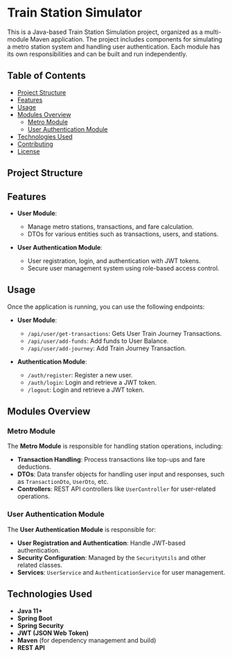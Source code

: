 # Train Station Simulator

This is a Java-based Train Station Simulation project, organized as a multi-module Maven application. The project includes components for simulating a metro station system and handling user authentication. Each module has its own responsibilities and can be built and run independently.

## Table of Contents
- [Project Structure](#project-structure)
- [Features](#features)
- [Usage](#usage)
- [Modules Overview](#modules-overview)
  - [Metro Module](#metro-module)
  - [User Authentication Module](#user-authentication-module)
- [Technologies Used](#technologies-used)
- [Contributing](#contributing)
- [License](#license)

## Project Structure

## Features

- **User Module**:
  - Manage metro stations, transactions, and fare calculation.
  - DTOs for various entities such as transactions, users, and stations.

- **User Authentication Module**:
  - User registration, login, and authentication with JWT tokens.
  - Secure user management system using role-based access control.

## Usage

Once the application is running, you can use the following endpoints:

- **User Module**:
  - `/api/user/get-transactions`: Gets User Train Journey Transactions.
  - `/api/user/add-funds`: Add funds to User Balance.
  - `/api/user/add-journey`: Add Train Journey Transaction.

- **Authentication Module**:
  - `/auth/register`: Register a new user.
  - `/auth/login`: Login and retrieve a JWT token.
  - `/logout`: Login and retrieve a JWT token.

## Modules Overview

### Metro Module

The **Metro Module** is responsible for handling station operations, including:
- **Transaction Handling**: Process transactions like top-ups and fare deductions.
- **DTOs**: Data transfer objects for handling user input and responses, such as `TransactionDto`, `UserDto`, etc.
- **Controllers**: REST API controllers like `UserController` for user-related operations.

### User Authentication Module

The **User Authentication Module** is responsible for:
- **User Registration and Authentication**: Handle JWT-based authentication.
- **Security Configuration**: Managed by the `SecurityUtils` and other related classes.
- **Services**: `UserService` and `AuthenticationService` for user management.

## Technologies Used

- **Java 11+**
- **Spring Boot**
- **Spring Security**
- **JWT (JSON Web Token)**
- **Maven** (for dependency management and build)
- **REST API**
